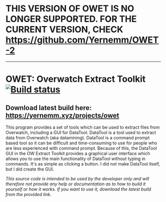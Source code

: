 # THIS VERSION OF OWET IS NO LONGER SUPPORTED. FOR THE CURRENT VERSION, CHECK https://github.com/Yernemm/OWET-2

------

# OWET: Overwatch Extract Toolkit [![Build status](https://ci.appveyor.com/api/projects/status/w9w41psrwym4w6mk?svg=true)](https://ci.appveyor.com/project/Yernemm/owet)

## Download latest build here: https://yernemm.xyz/projects/owet

This program provides a set of tools which can be used to extract files from Overwatch, including a GUI for DataTool. DataTool is a tool used to extract data from Overwatch (aka datamining). DataTool is a command prompt based tool so it can be difficult and time-consuming to use for people who are less experienced with command prompt. Because of this, the DataTool GUI in the OW Extract Toolkit provides a graphical user interface which allows you to use the main functionality of DataTool without typing in commands. It's as simple as clicking a button. I did not make DataTool itself, but I did create the GUI.

*This source code is intended to be used by the developer only and will therefore not provide any help or documentation as to how to build it yourself or how it works. If you want to use it, download the latest build from the provided link.*
